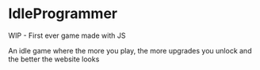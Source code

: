 # IdleProgrammer
WIP - First ever game made with JS

An idle game where the more you play, the more upgrades you unlock and the better the website looks
